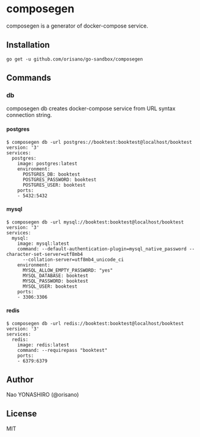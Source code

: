 # composegen
composegen is a generator of docker-compose service.

## Installation
```
go get -u github.com/orisano/go-sandbox/composegen
```

## Commands
### db
composegen db creates docker-compose service from URL syntax connection string.

#### postgres
```
$ composegen db -url postgres://booktest:booktest@localhost/booktest
version: '3'
services:
  postgres:
    image: postgres:latest
    environment:
      POSTGRES_DB: booktest
      POSTGRES_PASSWORD: booktest
      POSTGRES_USER: booktest
    ports:
    - 5432:5432
```

#### mysql
```
$ composegen db -url mysql://booktest:booktest@localhost/booktest
version: '3'
services:
  mysql:
    image: mysql:latest
    command: --default-authentication-plugin=mysql_native_password --character-set-server=utf8mb4
      --collation-server=utf8mb4_unicode_ci
    environment:
      MYSQL_ALLOW_EMPTY_PASSWORD: "yes"
      MYSQL_DATABASE: booktest
      MYSQL_PASSWORD: booktest
      MYSQL_USER: booktest
    ports:
    - 3306:3306
```

#### redis
```
$ composegen db -url redis://booktest:booktest@localhost/booktest
version: '3'
services:
  redis:
    image: redis:latest
    command: --requirepass "booktest"
    ports:
    - 6379:6379
```

## Author
Nao YONASHIRO (@orisano)

## License
MIT
